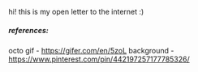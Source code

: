 hi! this is my open letter to the internet :)

##### references:
octo gif - https://gifer.com/en/5zoL
background - https://www.pinterest.com/pin/442197257177785326/
